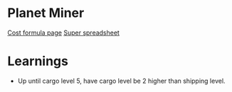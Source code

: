 # Planet Miner

[Cost formula page](https://idle-planet-miner.fandom.com/wiki/Planetary_Upgrades)
[Super spreadsheet](https://docs.google.com/spreadsheets/d/1RQPzGxb0feRf9v_d9bmAT0jHWyundxX5LfmbXxkj1TM/edit?gid=220912956#gid=220912956)

# Learnings

- Up until cargo level 5, have cargo level be 2 higher than shipping level.
